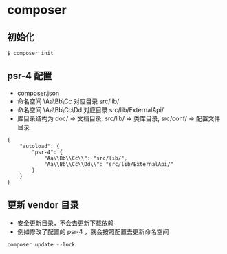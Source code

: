 # composer

## 初始化

`$ composer init`

## psr-4 配置

* composer.json
* 命名空间 \Aa\Bb\Cc 对应目录 src/lib/
* 命名空间 \Aa\Bb\Cc\Dd 对应目录 src/lib/ExternalApi/
* 库目录结构为 doc/ => 文档目录, src/lib/ => 类库目录, src/conf/ => 配置文件目录

```
{
    "autoload": {
        "psr-4": {
            "Aa\\Bb\\Cc\\": "src/lib/",
            "Aa\\Bb\\Cc\\Dd\\": "src/lib/ExternalApi/"
        }
    }
}
```

## 更新 vendor 目录

* 安全更新目录，不会去更新下载依赖
* 例如修改了配置的 psr-4 ，就会按照配置去更新命名空间

`composer update --lock`